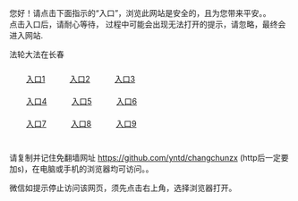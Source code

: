 您好！请点击下面指示的“入口”，浏览此网站是安全的，且为您带来平安。。 <br/>
点击入口后，请耐心等待， 过程中可能会出现无法打开的提示，请忽略，最终会进入网站. </br>

法轮大法在长春<br/>
<div style="padding:10px"><a style="margin:20px" target="_blank" href="https://d3lgoyfe91kl80.cloudfront.net/2Qpsp?aoibcqhq" id="ccLink1" rel="nofollow">入口1</a> <a target="_blank" style="margin:20px" href="https://d3spukhvhxpty4.cloudfront.net/2Qpsp?wxlcesyp" id="ccLink2" rel="nofollow">入口2</a> <a style="margin:20px" target="_blank" href="https://d33ws2bc6brxvu.cloudfront.net/2Qpsp?lwhxjdae" id="ccLink3" rel="nofollow">入口3</a></div>

<div style="padding:10px" ><a style="margin:20px" target="_blank" href="https://d3lgoyfe91kl80.cloudfront.net/2Qpsp?aoibcqhq" id="ccLink4" rel="nofollow">入口4</a> <a style="margin:20px" href="https://d3spukhvhxpty4.cloudfront.net/2Qpsp?wxlcesyp" target="_blank" id="ccLink5" rel="nofollow">入口5</a> <a style="margin:20px" href="https://d33ws2bc6brxvu.cloudfront.net/2Qpsp?lwhxjdae" target="_blank" id="ccLink6" rel="nofollow">入口6</a></div>

<div style="padding:10px"><a style="margin:20px" target="_blank" href="https://d3lgoyfe91kl80.cloudfront.net/2Qpsp?aoibcqhq" id="ccLink7" rel="nofollow">入口7</a> <a style="margin:20px" href="https://d3spukhvhxpty4.cloudfront.net/2Qpsp?wxlcesyp" target="_blank" id="ccLink8" rel="nofollow">入口8</a> <a style="margin:20px" target="_blank" href="https://d33ws2bc6brxvu.cloudfront.net/2Qpsp?lwhxjdae" id="ccLink9" rel="nofollow">入口9</a></div>

<br/>



请复制并记住免翻墙网址 https://github.com/yntd/changchunzx (http后一定要加s)，在电脑或手机的浏览器均可访问。。<br/>

微信如提示停止访问该网页，须先点击右上角，选择浏览器打开。
